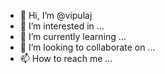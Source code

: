 - 👋 Hi, I’m @vipulaj
- 👀 I’m interested in ...
- 🌱 I’m currently learning ...
- 💞️ I’m looking to collaborate on ...
- 📫 How to reach me ...

<!---
vipulaj/vipulaj is a ✨ special ✨ repository because its `README.md` (this file) appears on your GitHub profile.
You can click the Preview link to take a look at your changes.
--->

